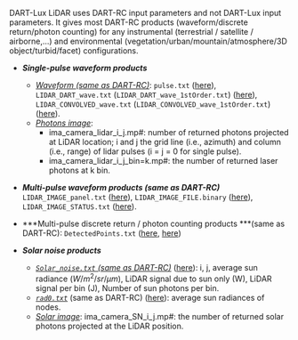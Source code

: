 DART-Lux LiDAR uses DART-RC input parameters and not DART-Lux input parameters. It gives most DART-RC products (waveform/discrete return/photon counting) for any instrumental (terrestrial / satellite / airborne,...) and environmental (vegetation/urban/mountain/atmosphere/3D object/turbid/facet) configurations.

- ***Single-pulse waveform products***
    - <u>*Waveform (same as DART-RC)*</u>: `pulse.txt` ([here](../../../Format_DART_files/3-DART_RC/dart_rc.md#output-files-single-pulse)), `LIDAR_DART_wave.txt` (`LIDAR_DART_wave_1stOrder.txt`) ([here](../../../Format_DART_files/3-DART_RC/dart_rc.md#output-files-single-pulse)), `LIDAR_CONVOLVED_wave.txt` (`LIDAR_CONVOLVED_wave_1stOrder.txt`) ([here](../../../Format_DART_files/3-DART_RC/dart_rc.md#output-files-single-pulse)).
    - <u>*Photons image*</u>:
        - ima_camera_lidar_i_j.mp#: number of returned photons projected at LiDAR location; i and j the grid line (i.e., azimuth) and column (i.e., range) of lidar pulses (i = j = 0 for single pulse).
        - ima_camera_lidar_i_j_bin=k.mp#: the number of returned laser photons at k bin.

- ***Multi-pulse waveform products (same as DART-RC)***
`LIDAR_IMAGE_panel.txt` ([here](../../../Format_DART_files/3-DART_RC/dart_rc.md#output-files-multi-pulse)), `LIDAR_IMAGE_FILE.binary` ([here](../../../Format_DART_files/3-DART_RC/dart_rc.md#output-files-multi-pulse)), `LIDAR_IMAGE_STATUS.txt` ([here](../../../Format_DART_files/3-DART_RC/dart_rc.md#output-files-multi-pulse)).
- ***Multi-pulse discrete return / photon counting products ***(same as DART-RC): `DetectedPoints.txt` ([here](../../../Format_DART_files/3-DART_RC/dart_rc.md#output-files-multi-pulse), [here](../../../Format_DART_files/3-DART_RC/dart_rc.md#output-files-multi-pulse))
- ***Solar noise products***
    - <u>*`Solar_noise.txt` (same as DART-RC)*</u> ([here](../../../Format_DART_files/3-DART_RC/dart_rc.md#output-files-multi-pulse)): i, j, average sun radiance $(W/m^2/sr/\mu m)$, LiDAR signal due to sun only (W), LiDAR signal per bin (J), Number of sun photons per bin.
    - <u>*`rad0.txt`*</u> (same as DART-RC) ([here](../../../Format_DART_files/3-DART_RC/dart_rc.md#output-files-multi-pulse)): average sun radiances of nodes.
    - <u>*Solar image*</u>: ima_camera_SN_i_j.mp#: the number of returned solar photons projected at the LiDAR position.

